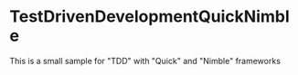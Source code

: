 # TestDrivenDevelopmentQuickNimble
This is a small sample for "TDD" with "Quick" and "Nimble" frameworks 
